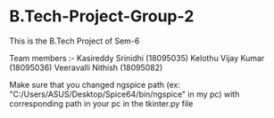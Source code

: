 # B.Tech-Project-Group-2
This is the B.Tech Project of Sem-6 

Team members :-
Kasireddy Srinidhi (18095035)
Kelothu Vijay Kumar (18095036)
Veeravalli Nithish (18095082)


Make sure that you changed ngspice path (ex: "C:/Users/ASUS/Desktop/Spice64/bin/ngspice" in my pc) with corresponding path in your pc in the tkinter.py file 
